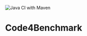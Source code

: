 ![Java CI with Maven](https://github.com/dreaminplus/Code4Benchmark/workflows/Java%20CI%20with%20Maven/badge.svg)
# Code4Benchmark
